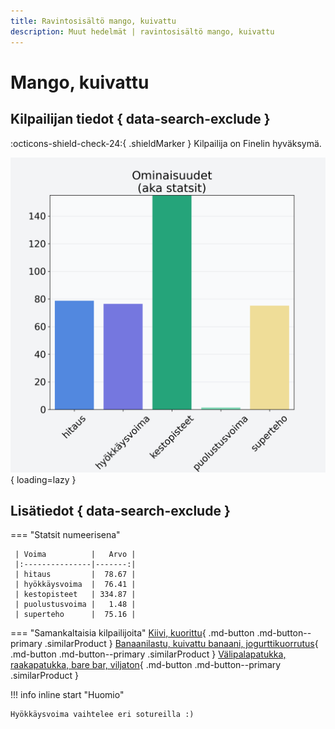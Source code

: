 ```yaml
---
title: Ravintosisältö mango, kuivattu
description: Muut hedelmät | ravintosisältö mango, kuivattu
---
```


# Mango, kuivattu


## Kilpailijan tiedot { data-search-exclude }

:octicons-shield-check-24:{ .shieldMarker } Kilpailija on Finelin hyväksymä.

![Mango, kuivattu](./images/mango-kuivattu.png){ loading=lazy }

## Lisätiedot { data-search-exclude }
=== "Statsit numeerisena"

     | Voima          |   Arvo |
     |:---------------|-------:|
     | hitaus         |  78.67 |
     | hyökkäysvoima  |  76.41 |
     | kestopisteet   | 334.87 |
     | puolustusvoima |   1.48 |
     | superteho      |  75.16 |

=== "Samankaltaisia kilpailijoita"
    [Kiivi, kuorittu](/kiivi-kuorittu){ .md-button .md-button--primary .similarProduct }
    [Banaanilastu, kuivattu banaani, jogurttikuorrutus](/banaanilastu-kuivattu-banaani-jogurttikuorrutus){ .md-button .md-button--primary .similarProduct }
    [Välipalapatukka, raakapatukka, bare bar, viljaton](/valipalapatukka-raakapatukka-bare-bar-viljaton){ .md-button .md-button--primary .similarProduct }

!!! info inline start "Huomio"

    Hyökkäysvoima vaihtelee eri sotureilla :)
